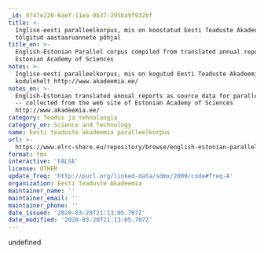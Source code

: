 ```yaml
---
_id: 9747e220-6aef-11ea-9b37-295ba9f932bf
title: >-
  Inglise-eesti paralleelkorpus, mis on koostatud Eesti Teaduste Akadeemia
  tõlgitud aastaaruannete põhjal
title_en: >-
  English-Estonian Parallel corpus compiled from translated annual reports from
  Estonian Academy of Sciences
notes: >-
  Inglise-eesti paralleelkorpus, mis on kogutud Eesti Teaduste Akadeemia
  kodulehelt http://www.akadeemia.ee/
notes_en: >-
  English-Estonian translated annual reports as source data for parallel corpus
  -- collected from the web site of Estonian Academy of Sciences
  http://www.akadeemia.ee/
category: Teadus ja tehnoloogia
category_en: Science and Technology
name: Eesti teaduste akadeemia paralleelkorpus
url: >-
  https://www.elrc-share.eu/repository/browse/english-estonian-parallel-corpus-compiled-from-translated-annual-reports-from-estonian-academy-of-sciences/ba8afc28dd1911e8b7d400155d02670633f6b748b1fd4c138fe1cc5058ff680c/
format: tmx
interactive: 'FALSE'
license: OTHER
update_freq: 'http://purl.org/linked-data/sdmx/2009/code#freq-A'
organization: Eesti Teaduste Akadeemia
maintainer_name: ''
maintainer_email: ''
maintainer_phone: ''
date_issued: '2020-03-20T21:13:05.707Z'
date_modified: '2020-03-20T21:13:05.707Z'
---
```

undefined
